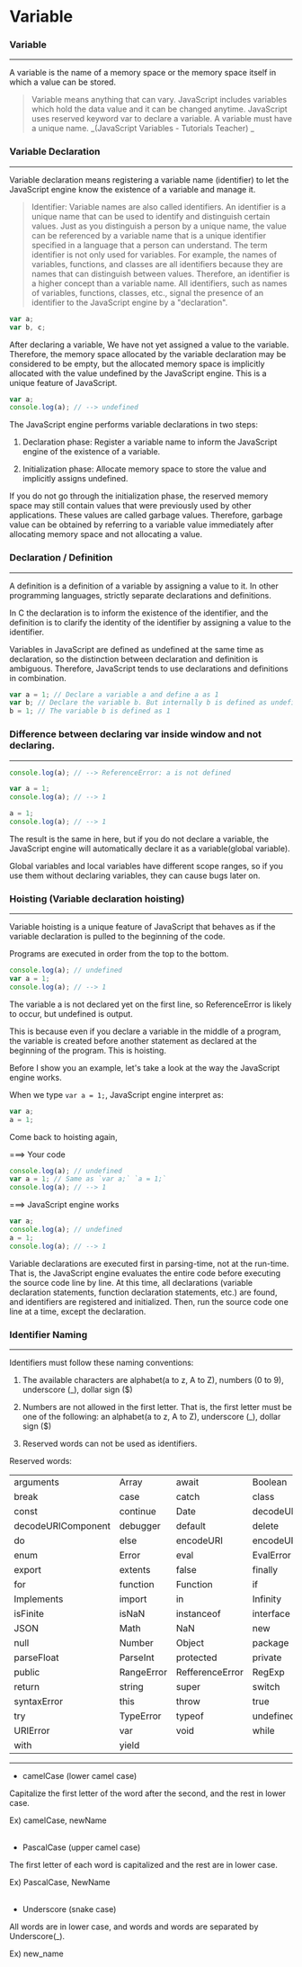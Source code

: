 # Variable

### Variable

<hr>

A variable is the name of a memory space or the memory space itself in which a value can be stored.

> Variable means anything that can vary. JavaScript includes variables which hold the data value and it can be changed anytime. JavaScript uses reserved keyword var to declare a variable. A variable must have a unique name.
> _(JavaScript Variables - Tutorials Teacher) _

### Variable Declaration

<hr>

Variable declaration means registering a variable name (identifier) to let the JavaScript engine know the existence of a variable and manage it.

> Identifier: Variable names are also called identifiers. An identifier is a unique name that can be used to identify and distinguish certain values. Just as you distinguish a person by a unique name, the value can be referenced by a variable name that is a unique identifier specified in a language that a person can understand. The term identifier is not only used for variables. For example, the names of variables, functions, and classes are all identifiers because they are names that can distinguish between values. Therefore, an identifier is a higher concept than a variable name. All identifiers, such as names of variables, functions, classes, etc., signal the presence of an identifier to the JavaScript engine by a "declaration".

```javascript
var a;
var b, c;
```

After declaring a variable, We have not yet assigned a value to the variable. Therefore, the memory space allocated by the variable declaration may be considered to be empty, but the allocated memory space is implicitly allocated with the value undefined by the JavaScript engine. This is a unique feature of JavaScript.

```javascript
var a;
console.log(a); // --> undefined
```

The JavaScript engine performs variable declarations in two steps:

1. Declaration phase: Register a variable name to inform the JavaScript engine of the existence of a variable.

2. Initialization phase: Allocate memory space to store the value and implicitly assigns undefined.

If you do not go through the initialization phase, the reserved memory space may still contain values that were previously used by other applications. These values are called garbage values. Therefore, garbage value can be obtained by referring to a variable value immediately after allocating memory space and not allocating a value.

### Declaration / Definition

<hr>

A definition is a definition of a variable by assigning a value to it.
In other programming languages, strictly separate declarations and definitions.

In C the declaration is to inform the existence of the identifier, and the definition is to clarify the identity of the identifier by assigning a value to the identifier.

Variables in JavaScript are defined as undefined at the same time as declaration, so the distinction between declaration and definition is ambiguous. Therefore, JavaScript tends to use declarations and definitions in combination.

```javascript
var a = 1; // Declare a variable a and define a as 1
var b; // Declare the variable b. But internally b is defined as undefined.
b = 1; // The variable b is defined as 1
```

### Difference between declaring var inside window and not declaring.

<hr>

```javascript
console.log(a); // --> ReferenceError: a is not defined
```

```javascript
var a = 1;
console.log(a); // --> 1
```

```javascript
a = 1;
console.log(a); // --> 1
```

The result is the same in here, but if you do not declare a variable, the JavaScript engine will automatically declare it as a variable(global variable).

Global variables and local variables have different scope ranges, so if you use them without declaring variables, they can cause bugs later on.

### Hoisting (Variable declaration hoisting)

<hr>

Variable hoisting is a unique feature of JavaScript that behaves as if the variable declaration is pulled to the beginning of the code.

Programs are executed in order from the top to the bottom.

```javascript
console.log(a); // undefined
var a = 1;
console.log(a); // --> 1
```

The variable a is not declared yet on the first line, so ReferenceError is likely to occur, but undefined is output.

This is because even if you declare a variable in the middle of a program, the variable is created before another statement as declared at the beginning of the program. This is hoisting.

Before I show you an example, let's take a look at the way the JavaScript engine works.

When we type `var a = 1;`, JavaScript engine interpret as:

```javascript
var a;
a = 1;
```

Come back to hoisting again,

===> Your code

```javascript
console.log(a); // undefined
var a = 1; // Same as `var a;` `a = 1;`
console.log(a); // --> 1
```

===> JavaScript engine works

```javascript
var a;
console.log(a); // undefined
a = 1;
console.log(a); // --> 1
```

Variable declarations are executed first in parsing-time, not at the run-time. That is, the JavaScript engine evaluates the entire code before executing the source code line by line. At this time, all declarations (variable declaration statements, function declaration statements, etc.) are found, and identifiers are registered and initialized. Then, run the source code one line at a time, except the declaration.

### Identifier Naming

<hr>

Identifiers must follow these naming conventions:

1. The available characters are alphabet(a to z, A to Z), numbers (0 to 9), underscore (\_), dollar sign (\$)

2. Numbers are not allowed in the first letter. That is, the first letter must be one of the following: an alphabet(a to z, A to Z), underscore (\_), dollar sign (\$)

3. Reserved words can not be used as identifiers.

Reserved words:

|                    |            |                 |                    |
| ------------------ | ---------- | --------------- | ------------------ |
| arguments          | Array      | await           | Boolean            |
| break              | case       | catch           | class              |
| const              | continue   | Date            | decodeURI          |
| decodeURIComponent | debugger   | default         | delete             |
| do                 | else       | encodeURI       | encodeURIComponent |
| enum               | Error      | eval            | EvalError          |
| export             | extents    | false           | finally            |
| for                | function   | Function        | if                 |
| Implements         | import     | in              | Infinity           |
| isFinite           | isNaN      | instanceof      | interface          |
| JSON               | Math       | NaN             | new                |
| null               | Number     | Object          | package            |
| parseFloat         | ParseInt   | protected       | private            |
| public             | RangeError | RefferenceError | RegExp             |
| return             | string     | super           | switch             |
| syntaxError        | this       | throw           | true               |
| try                | TypeError  | typeof          | undefined          |
| URIError           | var        | void            | while              |
| with               | yield      |                 |                    |

<hr>

-   camelCase (lower camel case)

Capitalize the first letter of the word after the second, and the rest in lower case.

Ex) camelCase, newName
<br>
<br>

-   PascalCase (upper camel case)

The first letter of each word is capitalized and the rest are in lower case.

Ex) PascalCase, NewName
<br>
<br>

-   Underscore (snake case)

All words are in lower case, and words and words are separated by Underscore(\_).

Ex) new_name
